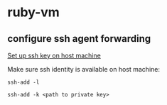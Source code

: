 # ruby-vm

## configure ssh agent forwarding
[Set up ssh key on host machine](https://help.github.com/articles/generating-a-new-ssh-key-and-adding-it-to-the-ssh-agent/)

Make sure ssh identity is available on host machine:

`ssh-add -l`

`ssh-add -k <path to private key>`
